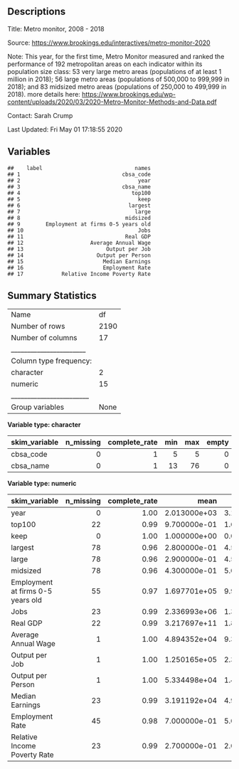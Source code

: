 Descriptions
------------

Title: Metro monitor, 2008 - 2018

Source:
<a href="https://www.brookings.edu/interactives/metro-monitor-2020" class="uri">https://www.brookings.edu/interactives/metro-monitor-2020</a>

Note: This year, for the first time, Metro Monitor measured and ranked
the performance of 192 metropolitan areas on each indicator within its
population size class: 53 very large metro areas (populations of at
least 1 million in 2018); 56 large metro areas (populations of 500,000
to 999,999 in 2018); and 83 midsized metro areas (populations of 250,000
to 499,999 in 2018). more details here:
<a href="https://www.brookings.edu/wp-content/uploads/2020/03/2020-Metro-Monitor-Methods-and-Data.pdf" class="uri">https://www.brookings.edu/wp-content/uploads/2020/03/2020-Metro-Monitor-Methods-and-Data.pdf</a>

Contact: Sarah Crump

Last Updated: Fri May 01 17:18:55 2020

Variables
---------

    ##    label                             names
    ## 1                                cbsa_code
    ## 2                                     year
    ## 3                                cbsa_name
    ## 4                                   top100
    ## 5                                     keep
    ## 6                                  largest
    ## 7                                    large
    ## 8                                 midsized
    ## 9        Employment at firms 0-5 years old
    ## 10                                    Jobs
    ## 11                                Real GDP
    ## 12                     Average Annual Wage
    ## 13                          Output per Job
    ## 14                       Output per Person
    ## 15                         Median Earnings
    ## 16                         Employment Rate
    ## 17            Relative Income Poverty Rate

Summary Statistics
------------------

|                                                  |      |
|:-------------------------------------------------|:-----|
| Name                                             | df   |
| Number of rows                                   | 2190 |
| Number of columns                                | 17   |
| \_\_\_\_\_\_\_\_\_\_\_\_\_\_\_\_\_\_\_\_\_\_\_   |      |
| Column type frequency:                           |      |
| character                                        | 2    |
| numeric                                          | 15   |
| \_\_\_\_\_\_\_\_\_\_\_\_\_\_\_\_\_\_\_\_\_\_\_\_ |      |
| Group variables                                  | None |

**Variable type: character**

| skim\_variable |  n\_missing|  complete\_rate|  min|  max|  empty|  n\_unique|  whitespace|
|:---------------|-----------:|---------------:|----:|----:|------:|----------:|-----------:|
| cbsa\_code     |           0|               1|    5|    5|      0|        197|           0|
| cbsa\_name     |           0|               1|   13|   76|      0|        197|           0|

**Variable type: numeric**

| skim\_variable                    |  n\_missing|  complete\_rate|          mean|            sd|        p0|           p25|           p50|           p75|          p100| hist  |
|:----------------------------------|-----------:|---------------:|-------------:|-------------:|---------:|-------------:|-------------:|-------------:|-------------:|:------|
| year                              |           0|            1.00|  2.013000e+03|  3.160000e+00|   2007.00|  2.010000e+03|  2.013000e+03|  2.016000e+03|  2.018000e+03| ▆▅▅▅▇ |
| top100                            |          22|            0.99|  9.700000e-01|  1.600000e-01|      0.00|  1.000000e+00|  1.000000e+00|  1.000000e+00|  1.000000e+00| ▁▁▁▁▇ |
| keep                              |           0|            1.00|  1.000000e+00|  0.000000e+00|      1.00|  1.000000e+00|  1.000000e+00|  1.000000e+00|  1.000000e+00| ▁▁▇▁▁ |
| largest                           |          78|            0.96|  2.800000e-01|  4.500000e-01|      0.00|  0.000000e+00|  0.000000e+00|  1.000000e+00|  1.000000e+00| ▇▁▁▁▃ |
| large                             |          78|            0.96|  2.900000e-01|  4.500000e-01|      0.00|  0.000000e+00|  0.000000e+00|  1.000000e+00|  1.000000e+00| ▇▁▁▁▃ |
| midsized                          |          78|            0.96|  4.300000e-01|  5.000000e-01|      0.00|  0.000000e+00|  0.000000e+00|  1.000000e+00|  1.000000e+00| ▇▁▁▁▆ |
| Employment at firms 0-5 years old |          55|            0.97|  1.697701e+05|  9.939780e+05|   5809.00|  1.338100e+04|  2.275700e+04|  5.295250e+04|  1.257763e+07| ▇▁▁▁▁ |
| Jobs                              |          23|            0.99|  2.336993e+06|  1.375028e+07|  67995.22|  1.482374e+05|  2.385609e+05|  5.744420e+05|  1.512215e+08| ▇▁▁▁▁ |
| Real GDP                          |          22|            0.99|  3.217697e+11|  1.867652e+12|      0.00|  1.679221e+10|  2.767215e+10|  7.583337e+10|  2.010000e+13| ▇▁▁▁▁ |
| Average Annual Wage               |           1|            1.00|  4.894352e+04|  9.388950e+03|  32355.90|  4.348363e+04|  4.713948e+04|  5.202700e+04|  1.333023e+05| ▇▂▁▁▁ |
| Output per Job                    |           1|            1.00|  1.250165e+05|  2.373605e+04|  75906.88|  1.104321e+05|  1.210043e+05|  1.339354e+05|  2.983564e+05| ▇▇▁▁▁ |
| Output per Person                 |           1|            1.00|  5.334498e+04|  1.430236e+04|  22478.38|  4.511831e+04|  5.137086e+04|  5.997035e+04|  1.664393e+05| ▇▇▁▁▁ |
| Median Earnings                   |          23|            0.99|  3.191192e+04|  4.923390e+03|  17533.77|  2.889854e+04|  3.147040e+04|  3.404417e+04|  5.835438e+04| ▁▇▃▁▁ |
| Employment Rate                   |          45|            0.98|  7.000000e-01|  5.000000e-02|      0.55|  6.700000e-01|  7.000000e-01|  7.300000e-01|  8.500000e-01| ▁▃▇▅▁ |
| Relative Income Poverty Rate      |          23|            0.99|  2.700000e-01|  2.000000e-02|      0.19|  2.500000e-01|  2.700000e-01|  2.800000e-01|  3.700000e-01| ▁▆▇▁▁ |
